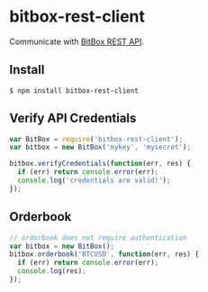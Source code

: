 # bitbox-rest-client

Communicate with [BitBox REST API](http://inbitbox.github.io/rest/).

## Install

```
$ npm install bitbox-rest-client
```

## Verify API Credentials

```js
var BitBox = require('bitbox-rest-client');
var bitbox = new BitBox('mykey', 'mysecret');

bitbox.verifyCredentials(function(err, res) {
  if (err) return console.error(err);
  console.log('credentials are valid!');
});
```

## Orderbook

```js
// orderbook does not require authentication
var bitbox = new BitBox();
bitbox.orderbook('BTCUSD', function(err, res) {
  if (err) return console.error(err);
  console.log(res);
});
```
